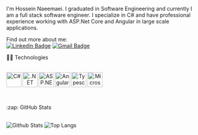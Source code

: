 I'm Hossein Naeemaei. I graduated in Software Engineering and currently I am a full stack software engineer. I specialize in C# and have professional experience working with ASP.Net Core and Angular in large scale applications. 
 

Find out more about me:
<br /> 
[![Linkedin Badge](https://img.shields.io/badge/-naeemaei-blue?style=flat-square&logo=Linkedin&logoColor=white&link=https://www.linkedin.com/in/naeemaei/)](https://www.linkedin.com/in/naeemaei/)
[![Gmail Badge](https://img.shields.io/badge/-h.naimaei@gmail.com-c14438?style=flat-square&logo=Gmail&logoColor=white&link=mailto:h.naimaei@gmail.com)](mailto:h.naimaei@gmail.com)

  <summary>👨‍💻 Technologies </summary>
  
  <br />  
 
  <p align="center">
    <a href="https://docs.microsoft.com/dotnet/csharp/" target="_blank"><img align="left" alt="C#" width="40" height="40" src="https://upload.wikimedia.org/wikipedia/commons/0/0d/C_Sharp_wordmark.svg" /></a>
    <a href="https://docs.microsoft.com/dotnet/" target="_blank"><img align="left" alt=".NET Core" width="40" height="40" src="https://upload.wikimedia.org/wikipedia/commons/e/ee/.NET_Core_Logo.svg" /></a>
    <a href="https://docs.microsoft.com/aspnet/core/" target="_blank"><img align="left" alt="ASP.NET Core" width="40" height="40" src="http://umutluoglu.com/wp-content/uploads/2016/07/aspnet-core-logo.png" " src="https://upload.wikimedia.org/wikipedia/commons/thumb/0/05/Go_Logo_Blue.svg/512px-Go_Logo_Blue.svg.png" /></a>
     <a href="https://angular.io/" target="_blank"><img align="left" alt="Angular" width="40" height="40" src="https://simpleicons.org/icons/angular.svg" /></a>
    <a href="https://www.typescriptlang.org/" target="_blank"><img align="left" alt="Typescript" width="40" height="40" src="https://upload.wikimedia.org/wikipedia/commons/4/4c/Typescript_logo_2020.svg" /></a>
          <a href="https://www.microsoft.com/sql-server/" target="_blank"><img align="left" alt="Microsoft SQL Server" width="40" height="40" src="https://cdn.worldvectorlogo.com/logos/microsoft-sql-server.svg" /></a>
  </p>
  <br />
    
  
  <br />
  <br />  
    <br />
      <br />
  
<summary>:zap: GitHub Stats</summary>

  <br />  

![Github Stats](https://github-readme-stats.vercel.app/api?username=naeemaei&count_private=true&show_icons=true&include_all_commits=true)
![Top Langs](https://github-readme-stats.vercel.app/api/top-langs/?username=naeemaei&hide=TeX&layout=compact)
